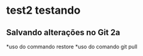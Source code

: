 # test2 testando

## Salvando alterações no Git 2a
*uso do commando restore
*uso do comando git pull
